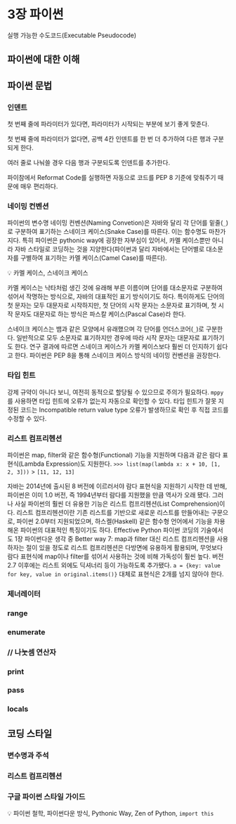 # 3장 파이썬
실행 가능한 수도코드(Executable Pseudocode)

## 파이썬에 대한 이해

## 파이썬 문법

### 인덴트
첫 번째 줄에 파라미터가 있다면, 파라미터가 시작되는 부분에 보기 좋게 맞춘다.

첫 번째 줄에 파라미터가 없다면, 공백 4칸 인덴트를 한 번 더 추가하여 다른 행과 구분되게 한다.

여러 줄로 나눠쓸 경우 다음 행과 구분되도록 인덴트를 추가한다.

파이참에서 Reformat Code를 실행하면 자동으로 코드를 PEP 8 기준에 맞춰주기 때문에 매우 편리하다.

### 네이밍 컨벤션
파이썬의 변수명 네이밍 컨벤션(Naming Convetion)은 자바와 달리 각 단어를 밑줄(`_`)로 구분하여 표기하는 스네이크 케이스(Snake Case)를 따른다. 이는 함수명도 마찬가지다. 특히 파이썬은 pythonic way에 굉장한 자부심이 있어서, 카멜 케이스뿐만 아니라 자바 스타일로 코딩하는 것을 지양한다(파이썬과 달리 자바에서는 단어별로 대소문자를 구별하여 표기하는 카멜 케이스(Camel Case)를 따른다).

:bulb: 카멜 케이스, 스네이크 케이스

카멜 케이스는 낙타처럼 생긴 것에 유래해 부른 이름이며 단어를 대소문자로 구분하여 섞어서 작명하는 방식으로, 자바의 대표적인 표기 방식이기도 하다. 특이하게도 단어의 첫 문자는 모두 대문자로 시작하지만, 첫 단어의 시작 문자는 소문자로 표기하며, 첫 시작 문자도 대문자로 하는 방식은 파스칼 케이스(Pascal Case)라 한다.

스네이크 케이스는 뱀과 같은 모양에서 유래했으며 각 단어를 언더스코어(`_`)로 구분한다. 일반적으로 모두 소문자로 표기하지만 경우에 따라 시작 문자는 대문자로 표기하기도 한다. 연구 결과에 따르면 스네이크 케이스가 카멜 케이스보다 훨씬 더 인지하기 쉽다고 한다. 파이썬은 PEP 8을 통해 스네이크 케이스 방식의 네이밍 컨벤션을 권장한다.

### 타입 힌트

강제 규약이 아니다 보니, 여전히 동적으로 할당될 수 있으므로 주의가 필요하다. `mppy`를 사용하면 타입 힌트에 오류가 없는지 자동으로 확인할 수 있다. 타입 힌트가 잘못 지정된 코드는 Incompatible return value type 오류가 발생하므로 확인 후 직접 코드를 수정할 수 있다.

### 리스트 컴프리헨션

파이썬은 map, filter와 같은 함수형(Functional) 기능을 지원하며 다음과 같은 람다 표현식(Lambda Expression)도 지원한다. `>>> list(map(lambda x: x + 10, [1, 2, 3]))` > `[11, 12, 13]`

자바는 2014년에 출시된 8 버전에 이르러서야 람다 표현식을 지원하기 시작한 데 반해, 파이썬은 이미 1.0 버전, 즉 1994년부터 람다를 지원했을 만큼 역사가 오래 됐다. 그러나 사실 파이썬의 훨씬 더 유용한 기능은 리스트 컴프리헨션(List Comprehension)이다. 리스트 컴프리헨션이란 기존 리스트를 기반으로 새로운 리스트를 만들어내는 구문으로, 파이썬 2.0부터 지원되었으며, 하스켈(Haskell) 같은 함수형 언어에서 기능을 차용해온 파이썬의 대표적인 특징이기도 하다. Effective Python 파이썬 코딩의 기술에서도 1장 파이썬다운 생각 중 Better way 7: map과 filter 대신 리스트 컴프리헨션을 사용하자는 절이 있을 정도로 리스트 컴프리헨션은 다방면에 유용하게 활용되며, 무엇보다 람다 표현식에 map이나 filter를 섞어서 사용하는 것에 비해 가독성이 훨씬 높다. 버전 2.7 이후에는 리스트 외에도 딕셔너리 등이 가능하도록 추가됐다. `a = {key: value for key, value in original.items()}` 대체로 표현식은 2개를 넘지 않아야 한다.

### 제너레이터

### range

### enumerate

### // 나눗셈 연산자

### print

### pass

### locals

## 코딩 스타일

### 변수명과 주석

### 리스트 컴프리헨션

### 구글 파이썬 스타일 가이드

:bulb: 파이썬 철학, 파이썬다운 방식, Pythonic Way, Zen of Python, `import this`
